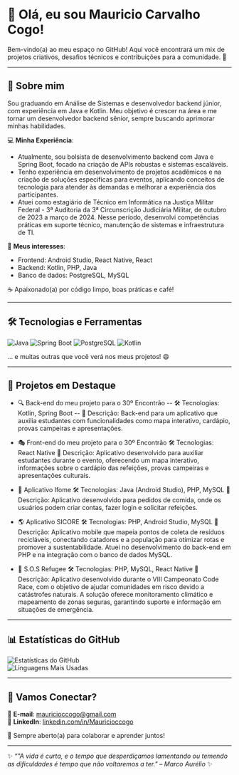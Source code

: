 # 👋 Olá, eu sou Mauricio Carvalho Cogo!

Bem-vindo(a) ao meu espaço no GitHub! Aqui você encontrará um mix de projetos criativos, desafios técnicos e contribuições para a comunidade. 🚀

---

## 🚀 Sobre mim
Sou graduando em Análise de Sistemas e desenvolvedor backend júnior, com experiência em Java e Kotlin. Meu objetivo é crescer na área e me tornar um desenvolvedor backend sênior, sempre buscando aprimorar minhas habilidades.

💻 **Minha Experiência**:
- Atualmente, sou bolsista de desenvolvimento backend com Java e Spring Boot, focado na criação de APIs robustas e sistemas escaláveis.
- Tenho experiência em desenvolvimento de projetos acadêmicos e na criação de soluções específicas para eventos, aplicando conceitos de tecnologia para atender às demandas e melhorar a experiência dos participantes.
- Atuei como estagiário de Técnico em Informática na Justiça Militar Federal - 3ª Auditoria da 3ª Circunscrição Judiciária Militar, de outubro de 2023 a março de 2024. Nesse período, desenvolvi competências práticas em suporte técnico, manutenção de sistemas e infraestrutura de TI.

🎨 **Meus interesses**: 
- Frontend: Android Studio, React Native, React  
- Backend: Kotlin, PHP, Java  
- Banco de dados: PostgreSQL, MySQL  

☕ Apaixonado(a) por código limpo, boas práticas e café!

---

## 🛠️ Tecnologias e Ferramentas

![Java](https://img.shields.io/badge/Java-F7DF1E?style=for-the-badge&logo=java&logoColor=white)
![Spring Boot](https://img.shields.io/badge/Spring_Boot-6DB33F?style=for-the-badge&logo=spring-boot&logoColor=white)
![PostgreSQL](https://img.shields.io/badge/PostgreSQL-4169E1?style=for-the-badge&logo=postgresql&logoColor=white)
![Kotlin](https://img.shields.io/badge/Kotlin-0095D5?style=for-the-badge&logo=kotlin&logoColor=white)

... e muitas outras que você verá nos meus projetos! 😄

---

## 🌟 Projetos em Destaque

  - 🔍 Back-end do meu projeto para o 30º Encontrão
  -- 🛠 Tecnologias: Kotlin, Spring Boot
  -- 📌 Descrição: Back-end para um aplicativo que auxilia estudantes com funcionalidades como mapa interativo, cardápio, provas campeiras e apresentações.

  - 🎭 Front-end do meu projeto para o 30º Encontrão
🛠 Tecnologias: React Native
📌 Descrição: Aplicativo desenvolvido para auxiliar estudantes durante o evento, oferecendo um mapa interativo, informações sobre o cardápio das refeições, provas campeiras e apresentações culturais.

  - 🍴 Aplicativo Ifome
🛠 Tecnologias: Java (Android Studio), PHP, MySQL
📌 Descrição: Aplicativo desenvolvido para pedidos de comida, onde os usuários podem criar contas, fazer login e solicitar refeições.

  - 🌎 Aplicativo SICORE
🛠 Tecnologias: PHP, Android Studio, MySQL
📌 Descrição: Aplicativo mobile que mapeia pontos de coleta de resíduos recicláveis, conectando catadores e a população para otimizar rotas e promover a sustentabilidade. Atuei no desenvolvimento do back-end em PHP e na integração com o banco de dados MySQL.

  - 🚨 S.O.S Refugee
🛠 Tecnologias: PHP, MySQL, React Native
📌 Descrição: Aplicativo desenvolvido durante o VIII Campeonato Code Race, com o objetivo de ajudar comunidades em risco devido a catástrofes naturais. A solução oferece monitoramento climático e mapeamento de zonas seguras, garantindo suporte e informação em situações de emergência.

---

## 📊 Estatísticas do GitHub

![Estatísticas do GitHub](https://github-readme-stats.vercel.app/api?username=MauricioCogo&show_icons=true&theme=radical&count_private=true)  
![Linguagens Mais Usadas](https://github-readme-stats.vercel.app/api/top-langs/?username=MauricioCogo&layout=compact&theme=radical)

---

## 🤝 Vamos Conectar?

📧 **E-mail**: [mauricioccogo@gmail.com](mailto:mauricioccogo@gmail.com)  
🔗 **LinkedIn**: [linkedin.com/in/Mauricioccogo](https://www.linkedin.com/in/mauricioccogo/)  

💬 Sempre aberto(a) para colaborar e aprender juntos!

---

✨ _“"A vida é curta, e o tempo que desperdiçamos lamentando ou temendo as dificuldades é tempo que não voltaremos a ter." – Marco Aurélio_ ✨
